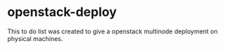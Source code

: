 # openstack-deploy
This to do list was created to give a openstack multinode deployment on physical machines.
